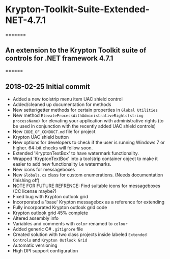 # Krypton-Toolkit-Suite-Extended-NET-4.7.1

=======

## An extension to the Krypton Toolkit suite of controls for .NET framework 4.7.1

======

## 2018-02-25 Initial commit
* Added a new toolstrip menu item UAC shield control
* Added/cleaned up documentation for methods
* New setter/getter methods for certain properties in `Global Utilities`
* New method `ElevateProcessWithAdministrativeRights(string processName)` for elevating your application with administrative rights (to be used in conjunction with the recently added UAC shield controls)
* New `CODE_OF_CONDUCT.md` file for project
* Krypton UAC shield button
* New options for developers to check if the user is running Windows 7 or higher. 64-bit checks will follow soon.
* Extended 'KryptonTextBox' to have watermark functionality.
* Wrapped 'KryptonTextBox' into a toolstrip container object to make it easier to add new functionality i.e watermarks.
* New icons for messageboxes
* New `Globals.cs` class for custom enumerations. (Needs documentation finishing off)
* NOTE FOR FUTURE REFRENCE: Find suitable icons for messageboxes (CC license maybe?)
* Fixed bug with Krypton outlook grid
* Incorporated a 'base' Krypton messagebox as a reference for extending
* Fully incorporated Krypton outlook grid code
* Krypton outlook grid 45% complete
* Altered assembly info
* Variables and comments with `color` renamed to `colour`
* Added generic C# `.gitignore` file
* Created solution with two class projects inside labeled `Extended Controls` and `Krypton Outlook Grid`
* Automatic versioning
* High DPI support configuration 